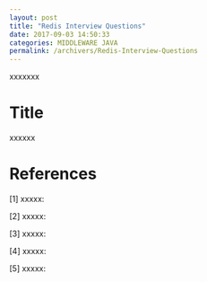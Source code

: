 ```yaml
---
layout: post
title: "Redis Interview Questions"
date: 2017-09-03 14:50:33
categories: MIDDLEWARE JAVA
permalink: /archivers/Redis-Interview-Questions
---
```


xxxxxxx

<!--more-->

# Title

xxxxxx

# References

[1] xxxxx: []()

[2] xxxxx: []()

[3] xxxxx: []()

[4] xxxxx: []()

[5] xxxxx: []()



